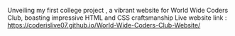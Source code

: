 Unveiling my first college project , a vibrant website for World Wide Coders Club, boasting impressive HTML and CSS craftsmanship
Live website link : https://coderislive07.github.io/World-Wide-Coders-Club-Website/
